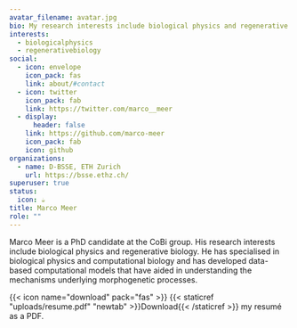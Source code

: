 ```yaml
---
avatar_filename: avatar.jpg
bio: My research interests include biological physics and regenerative biology.
interests:
  - biologicalphysics
  - regenerativebiology
social:
  - icon: envelope
    icon_pack: fas
    link: about/#contact
  - icon: twitter
    icon_pack: fab
    link: https://twitter.com/marco__meer
  - display:
      header: false
    link: https://github.com/marco-meer
    icon_pack: fab
    icon: github
organizations:
  - name: D-BSSE, ETH Zurich
    url: https://bsse.ethz.ch/
superuser: true
status:
  icon: ☕️
title: Marco Meer
role: ""
---
```

Marco Meer is a PhD candidate at the CoBi group. His research interests  include biological physics and regenerative biology. He has specialised in biological physics and computational biology and has developed data-based computational models that have aided in understanding the mechanisms underlying morphogenetic processes.

<!--EndFragment-->

{{< icon name="download" pack="fas" >}} {{< staticref "uploads/resume.pdf" "newtab" >}}Download{{< /staticref >}} my resumé as a PDF.